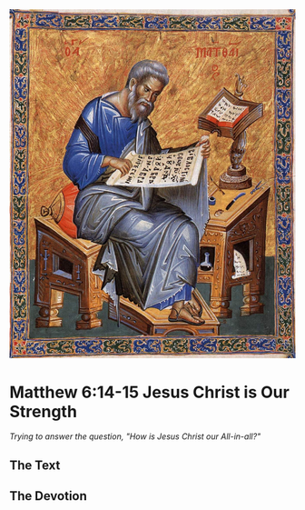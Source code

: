 <img class="intro-right" src="../images/art-matthew.jpg">

# Matthew 6:14-15 Jesus Christ is Our Strength

*Trying to answer the question, "How is Jesus Christ our All-in-all?"*

## The Text

## The Devotion